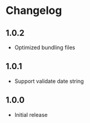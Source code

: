 # Changelog

## 1.0.2

- Optimized bundling files

## 1.0.1

- Support validate date string

## 1.0.0

- Initial release

